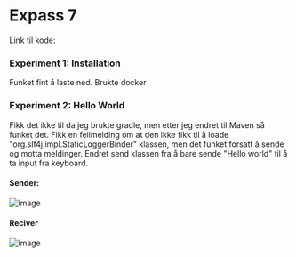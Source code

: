 # Expass 7
Link til kode: 

### Experiment 1: Installation
Funket fint å laste ned. Brukte docker

### Experiment 2: Hello World
Fikk det ikke til da jeg brukte gradle, men etter jeg endret til Maven så funket det. Fikk en feilmelding om at den ikke fikk til å loade "org.slf4j.impl.StaticLoggerBinder" klassen, men det funket forsatt å sende og motta meldinger. Endret send klassen fra å bare sende "Hello world" til å ta input fra keyboard.

#### Sender:
![image](https://github.com/587851/DAT250md/assets/69521897/b4db36d5-29ec-495a-8408-98d44d5744c8)

#### Reciver
![image](https://github.com/587851/DAT250md/assets/69521897/2ef32aee-6c02-49b6-8d84-3bb29423565a)




